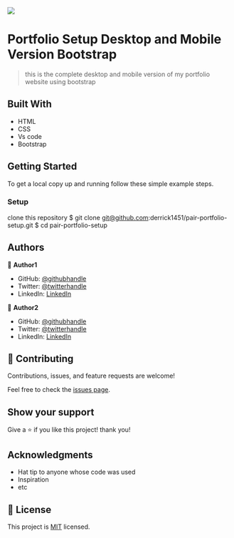 ![](https://img.shields.io/badge/Microverse-blueviolet)

# Portfolio Setup Desktop and Mobile Version Bootstrap

> this is the complete desktop and mobile version of my portfolio website using bootstrap


## Built With

- HTML
- CSS
- Vs code
- Bootstrap


## Getting Started

To get a local copy up and running follow these simple example steps.


### Setup
clone this repository
$ git clone git@github.com:derrick1451/pair-portfolio-setup.git
$ cd pair-portfolio-setup

## Authors

👤 **Author1**

- GitHub: [@githubhandle](https://github.com/derrick1451)
- Twitter: [@twitterhandle](https://twitter.com/derrickHayle)
- LinkedIn: [LinkedIn](https://linkedin.com/in/okongo-derrick-a0147622b/)

👤 **Author2**

- GitHub: [@githubhandle](https://github.com/)
- Twitter: [@twitterhandle](https://twitter.com/)
- LinkedIn: [LinkedIn](https://linkedin.com/in/)

## 🤝 Contributing

Contributions, issues, and feature requests are welcome!

Feel free to check the [issues page](../../issues/).

## Show your support

Give a ⭐️ if you like this project! thank you!

## Acknowledgments

- Hat tip to anyone whose code was used
- Inspiration
- etc

## 📝 License

This project is [MIT](./MIT.md) licensed.
